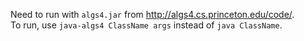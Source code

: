 
Need to run with `algs4.jar` from http://algs4.cs.princeton.edu/code/.  
To run, use `java-algs4 ClassName args` instead of `java ClassName`.
